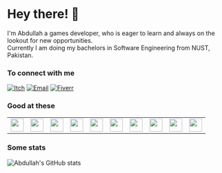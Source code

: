 # Hey there! 👋
I'm Abdullah a games developer, who is eager to learn and always on the lookout for new opportunities.  
Currently I am doing my bachelors in Software Engineering from NUST, Pakistan.

### To connect with me
[![Itch](https://img.shields.io/badge/Itch.io-FA5C5C?style=for-the-badge&logo=itchdotio&logoColor=white)](https://am-educated-vegtable.itch.io/)
[![Email](https://img.shields.io/badge/Gmail-D14836?style=for-the-badge&logo=gmail&logoColor=white)](mailto:abdullah1013shafqat@gmail.com)
[![Fiverr](https://img.shields.io/badge/fiverr-1DBF73?style=for-the-badge&logo=fiverr&logoColor=white)](https://www.fiverr.com/share/3y1LB9)


### Good at these
<table>
  <tbody>
    <tr>
      <td background-color="white"> 
        <img height="30" src='https://cdn.jsdelivr.net/gh/devicons/devicon/icons/unity/unity-original.svg'>
      </td>
      <td>
        <img height="30" src="https://cdn.jsdelivr.net/gh/devicons/devicon/icons/python/python-original.svg" />
      </td>
      <td>
        <img height="30" src='https://cdn.jsdelivr.net/gh/devicons/devicon/icons/cplusplus/cplusplus-original.svg'>
      </td>
      <td>
        <img height="30" src="https://cdn.jsdelivr.net/gh/devicons/devicon/icons/react/react-original.svg"/>
      </td>
      <td>
        <img height="30" src="https://www.vectorlogo.zone/logos/getpostman/getpostman-icon.svg"/>
      </td>
      <td>
        <img height="30" src="https://www.vectorlogo.zone/logos/mongodb/mongodb-icon.svg"/>
      </td>
      <td>
        <img height="30" src="https://cdn.jsdelivr.net/gh/devicons/devicon/icons/java/java-original.svg"/>
      </td>
      <td>
        <img height="30" src="https://cdn.jsdelivr.net/gh/devicons/devicon/icons/javascript/javascript-original.svg"/>
      </td>
      <td>
        <img height="30" src="https://cdn.jsdelivr.net/gh/devicons/devicon/icons/bootstrap/bootstrap-original.svg"/>
      </td>
      <td>
        <img height="30" src='https://cdn.jsdelivr.net/gh/devicons/devicon/icons/csharp/csharp-original.svg'>
      </td>
    </tr>
  </tbody>
</table>

### Some stats
![Abdullah's GitHub stats](https://github-readme-stats.vercel.app/api?username=AbdullahShafqat-OG&hide=contribs,issues&theme=rose_pine)
